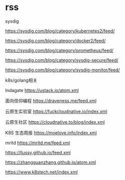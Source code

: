 # rss


sysdig

https://sysdig.com/blog/category/kubernetes2/feed/

https://sysdig.com/blog/category/docker2/feed/

https://sysdig.com/blog/category/prometheus/feed/

https://sysdig.com/blog/category/sysdig-secure/feed/

https://sysdig.com/blog/category/sysdig-monitor/feed/




k8s/golang相关

Indagate  https://ustack.io/atom.xml

面向信仰编程  https://draveness.me/feed.xml

云原生实验室  https://fuckcloudnative.io/index.xml

云原生社区   https://cloudnative.to/blog/index.xml

K8S 生态周报  https://moelove.info/index.xml

mritd  https://mritd.me/feed.xml


https://llussy.github.io/feed.xml

https://zhangguanzhang.github.io/atom.xml

https://www.k8stech.net/index.xml

